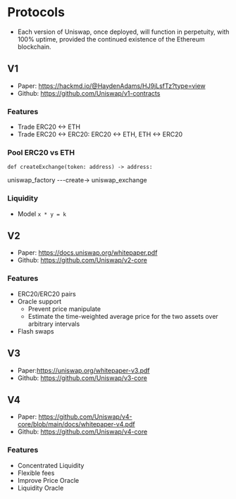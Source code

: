 # Protocols

- Each version of Uniswap, once deployed, will function in perpetuity, with 100% uptime, provided the continued existence of the Ethereum blockchain.

## V1

- Paper: https://hackmd.io/@HaydenAdams/HJ9jLsfTz?type=view
- Github: https://github.com/Uniswap/v1-contracts

### Features

- Trade ERC20 <-> ETH
- Trade ERC20 <-> ERC20: ERC20 <-> ETH, ETH <-> ERC20

### Pool ERC20 vs ETH

```
def createExchange(token: address) -> address:
```

uniswap_factory ---create-> uniswap_exchange

### Liquidity

- Model `x * y = k`

## V2

- Paper: https://docs.uniswap.org/whitepaper.pdf
- Github: https://github.com/Uniswap/v2-core

### Features

- ERC20/ERC20 pairs
- Oracle support
  - Prevent price manipulate
  - Estimate the time-weighted average price for the two assets over arbitrary intervals
- Flash swaps

## V3

- Paper:https://uniswap.org/whitepaper-v3.pdf
- Github: https://github.com/Uniswap/v3-core

## V4

- Paper: https://github.com/Uniswap/v4-core/blob/main/docs/whitepaper-v4.pdf
- Github: https://github.com/Uniswap/v4-core

### Features

- Concentrated Liquidity
- Flexible fees
- Improve Price Oracle
- Liquidity Oracle
